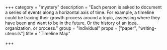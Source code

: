 +++
category = "mystery"
description = "Each person is asked to document a series of events along a horizontal axis of time. For example, a timeline could be tracing their growth process around a topic, assessing where they have been and want to be in the future. Or the history of an idea, organization, or process."
group = "individual"
props = ["paper", "writing-utensils"]
title = "Timeline Map"

+++
